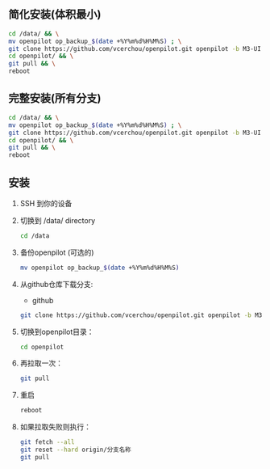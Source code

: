 简化安装(体积最小)
---
```bash
cd /data/ && \
mv openpilot op_backup_$(date +%Y%m%d%H%M%S) ; \
git clone https://github.com/vcerchou/openpilot.git openpilot -b M3-UI --single-branch --depth=1 && \
cd openpilot/ && \
git pull && \
reboot
```

完整安装(所有分支)
---
```bash
cd /data/ && \
mv openpilot op_backup_$(date +%Y%m%d%H%M%S) ; \
git clone https://github.com/vcerchou/openpilot.git openpilot -b M3-UI && \
cd openpilot/ && \
git pull && \
reboot
```

安装
---

1. SSH 到你的设备

2. 切换到 /data/ directory 
    ```bash
    cd /data
    ```
3. 备份openpilot (可选的)
    ```bash
    mv openpilot op_backup_$(date +%Y%m%d%H%M%S)
    ```
4. 从github仓库下载分支:
    * github 
    ```bash
    git clone https://github.com/vcerchou/openpilot.git openpilot -b M3-UI --single-branch --depth=1
    ```
5. 切换到openpilot目录：
    ```bash
    cd openpilot
    ```
6. 再拉取一次：
    ```bash
    git pull
    ```
7.  重启
    ```bash
    reboot
    ```
8.  如果拉取失败则执行：
    ```bash
    git fetch --all
    git reset --hard origin/分支名称
    git pull
    ```
